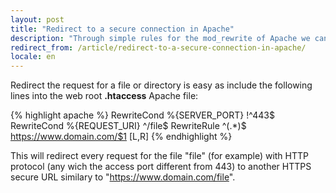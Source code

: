 ```yaml
---
layout: post
title: "Redirect to a secure connection in Apache"
description: "Through simple rules for the mod_rewrite of Apache we can redirect file o directory access to a secure connection https"
redirect_from: /article/redirect-to-a-secure-connection-in-apache/
locale: en
---
```


Redirect the request for a file or directory is easy as include the following lines into the web root <strong>.htaccess</strong> Apache file:

{% highlight apache %}
RewriteCond %{SERVER_PORT} !^443$
RewriteCond %{REQUEST_URI} ^/file$
RewriteRule ^(.*)$ https://www.domain.com/$1 [L,R]
{% endhighlight %}

This will redirect every request for the file "file" (for example) with HTTP protocol (any wich the access port different from 443) to another HTTPS secure URL similary to "https://www.domain.com/file".